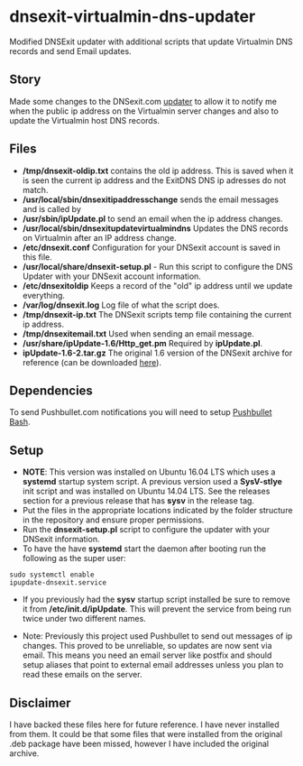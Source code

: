 # dnsexit-virtualmin-dns-updater
Modified DNSExit updater with additional scripts that update Virtualmin DNS records and send Email updates.

## Story
Made some changes to the DNSexit.com [updater](http://www.dnsexit.com/Direct.sv?cmd=ipClients) to allow it to notify me when the public ip address on the Virtualmin server changes and also to update the Virtualmin host DNS records.

## Files

* **/tmp/dnsexit-oldip.txt** contains the old ip address. This is saved when it is seen the current ip address and the ExitDNS DNS ip adresses do not match.
* **/usr/local/sbin/dnsexitipaddresschange** sends the email messages and is called by
* **/usr/sbin/ipUpdate.pl** to send an email when the ip address changes.
* **/usr/local/sbin/dnsexitupdatevirtualmindns** Updates the DNS records on Virtualmin after an IP address change.
* **/etc/dnsexit.conf** Configuration for your DNSexit account is saved in this file.
* **/usr/local/share/dnsexit-setup.pl** - Run this script to configure the DNS Updater with your DNSexit account information.
* **/etc/dnsexitoldip** Keeps a record of the "old" ip address until we update everything.
* **/var/log/dnsexit.log** Log file of what the script does.
* **/tmp/dnsexit-ip.txt** The DNSexit scripts temp file containing the current ip address.
* **/tmp/dnsexitemail.txt** Used when sending an email message.
* **/usr/share/ipUpdate-1.6/Http_get.pm** Required by **ipUpdate.pl**.
* **ipUpdate-1.6-2.tar.gz** The original 1.6 version of the DNSexit archive for reference (can be downloaded [here](http://downloads.dnsexit.com/ipUpdate-1.6-2.tar.gz)).

## Dependencies

To send Pushbullet.com notifications you will need to setup [Pushbullet Bash](https://github.com/Red5d/pushbullet-bash).

## Setup

* **NOTE**: This version was installed on Ubuntu 16.04 LTS which uses a **systemd** startup system script. A previous version used a **SysV-stlye** init script and was installed on Ubuntu 14.04 LTS. See the releases section for a previous release that has **sysv** in the release tag.
* Put the files in the appropriate locations indicated by the folder structure in the repository and ensure proper permissions.
* Run the **dnsexit-setup.pl** script to configure the updater with your DNSexit information.
* To have the have **systemd** start the daemon after booting run the following as  the super user:

<code style="bash">sudo systemctl enable ipupdate-dnsexit.service</code>

* If you previously had the **sysv** startup script installed be sure to remove it from **/etc/init.d/ipUpdate**. This will prevent the service from being run twice under two different names.

* Note: Previously this project used Pushbullet to send out messages of ip changes. This proved to be unreliable, so updates are now sent via email. This means you need an email server like postfix and should setup aliases that point to external email addresses unless you plan to read these emails on the server.

## Disclaimer

I have backed these files here for future reference. I have never installed from them. It could be that some files that were installed from the original .deb package have been missed, however I have included the original archive.
